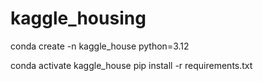 # kaggle_housing

conda create -n kaggle_house python=3.12

conda activate kaggle_house pip install -r requirements.txt
